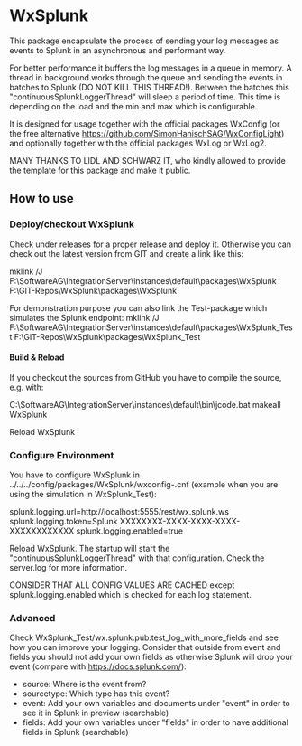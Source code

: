 # WxSplunk
This package encapsulate the process of sending your log messages as events to Splunk in an asynchronous and performant way. 

For better performance it buffers the log messages in a queue in memory. A thread in background works through the queue and sending the events in batches to Splunk (DO NOT KILL THIS THREAD!).
Between the batches this "continuousSplunkLoggerThread" will sleep a period of time. This time is depending on the load and the min and max which is configurable.

It is designed for usage together with the official packages WxConfig (or the free alternative https://github.com/SimonHanischSAG/WxConfigLight) and optionally together with the official packages WxLog or WxLog2.

MANY THANKS TO LIDL AND SCHWARZ IT, who kindly allowed to provide the template for this package and make it public.

<h2>How to use</h2>

<h3>Deploy/checkout WxSplunk</h3>

Check under releases for a proper release and deploy it. Otherwise you can check out the latest version from GIT and create a link like this:

mklink /J F:\\SoftwareAG\\IntegrationServer\\instances\\default\\packages\\WxSplunk F:\\GIT-Repos\\WxSplunk\\packages\\WxSplunk

For demonstration purpose you can also link the Test-package which simulates the Splunk endpoint:
mklink /J F:\\SoftwareAG\\IntegrationServer\\instances\\default\\packages\\WxSplunk_Test F:\\GIT-Repos\\WxSplunk\\packages\\WxSplunk_Test

<h4>Build & Reload</h4>

If you checkout the sources from GitHub you have to compile the source, e.g. with:

C:\SoftwareAG\IntegrationServer\instances\default\bin\jcode.bat makeall WxSplunk

Reload WxSplunk

<h3>Configure Environment</h3>

You have to configure WxSplunk in ../../../config/packages/WxSplunk/wxconfig-<environment>.cnf (example when you are using the simulation in WxSplunk_Test):

splunk.logging.url=http://localhost:5555/rest/wx.splunk.ws
splunk.logging.token=Splunk XXXXXXXX-XXXX-XXXX-XXXX-XXXXXXXXXXXX
splunk.logging.enabled=true

Reload WxSplunk. The startup will start the "continuousSplunkLoggerThread" with that configuration. Check the server.log for more information.

CONSIDER THAT ALL CONFIG VALUES ARE CACHED except splunk.logging.enabled which is checked for each log statement.

<h3>Advanced</h3>

Check WxSplunk_Test/wx.splunk.pub:test_log_with_more_fields and see how you can improve your logging. Consider that outside from event and fields you should not add 
your own fields as otherwise Splunk will drop your event (compare with https://docs.splunk.com/):
<ul>
  <li>source: Where is the event from?</li>
  <li>sourcetype: Which type has this event?</li>
  <li>event: Add your own variables and documents under "event" in order to see it in Splunk in preview (searchable)</li>
  <li>fields: Add your own variables under "fields" in order to have additional fields in Splunk (searchable)</li>
</ul>


